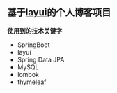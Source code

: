 ## 基于[layui](https://www.layui.com/)的个人博客项目

**使用到的技术关键字**
- SpringBoot
- layui
- Spring Data JPA
- MySQL
- lombok
- thymeleaf